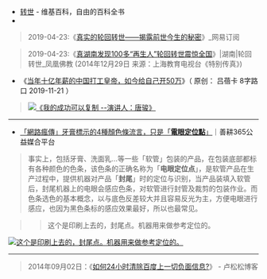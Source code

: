 -  [转世](https://zh.wikipedia.org/wiki/%E8%BD%89%E4%B8%96) - 维基百科，自由的百科全书
-  
> 2019-04-23:《[真实的轮回转世——揭露前世今生的秘密](https://www.163.com/dy/article/EDC8S1ME0515E67B.html)》_网易订阅

> 2019-04-23:《[真湖南发现100多“再生人”轮回转世震惊全国](https://fo.ifeng.com/news/detail_2014_08/28/38546181_0.shtml)》|湖南|轮回转世_凤凰佛教 (2014年12月29日 来源：上海教育电视台《特别传真》)

- 《[当年十亿年薪的中国打工皇帝，如今给自己开50万](https://mp.weixin.qq.com/s/NKwoRihK4cz1mUoUOhBLSw)》（  原创： 吕蓓卡 8字路口 2019-11-21  ） 
> <p><a href="http://www.wibibi.com"><img src="https://mmbiz.qpic.cn/mmbiz_jpg/0blrkspUXG7oezJ1l9IafcVmP5y5DLoytNibPR14HagNk7xibBZ1Cwic5VibAg6YnyTPCQQIC2HNSZsEics9xiahpAag/640?wx_fmt=jpeg&tp=webp&wxfrom=5&wx_lazy=1&wx_co=1" border="0" alt="《我的成功可以复制 --演讲人：唐骏》" title="《当年十亿年薪的中国打工皇帝，如今给自己开50万》（  原创： 吕蓓卡 8字路口 2019-11-21  ） "></a></p>

-----------------------------------------------------------------------------------------

- [「網路瘋傳」牙膏標示的4種顏色條流言，只是「**電眼定位點**」](https://harvest365.org/posts/1311)｜善耕365公益媒合平台

> 事实上，包括牙膏、洗面乳…等一些「软管」包装的产品，在包装底部都标有各种颜色的色条，该色条的正确名称为「**电眼定位点**」，是软管产品在生产过程中，提供机器对产品「**封尾**」时的定位与识别，当产品装填入软管后，封尾机器上的电眼会感应色条，对软管进行封管及裁剪的包装作业。而色条选色的基本概念，以与底色反差较大并且容易反光为主，方便电眼进行感应，也因为黑色条标的感应效果最好，所以也最常见。

>> 这个是印刷上去的，封尾点。机器用来做参考定位的。
<p>
<a href="https://harvest365.org/posts/1311">
<img src="https://harvest365.org/uploads/2015/04/211507425060.jpg" border="0" alt="这个是印刷上去的，封尾点。机器用来做参考定位的。" 
title="这个是印刷上去的，封尾点。机器用来做参考定位的。"></a>
</p>

---------------------------------------------------------------------------------

> 2014年09月02日：《[如何24小时清除百度上一切负面信息?](https://lusongsong.com/reed/1150.html)》 - 卢松松博客  
